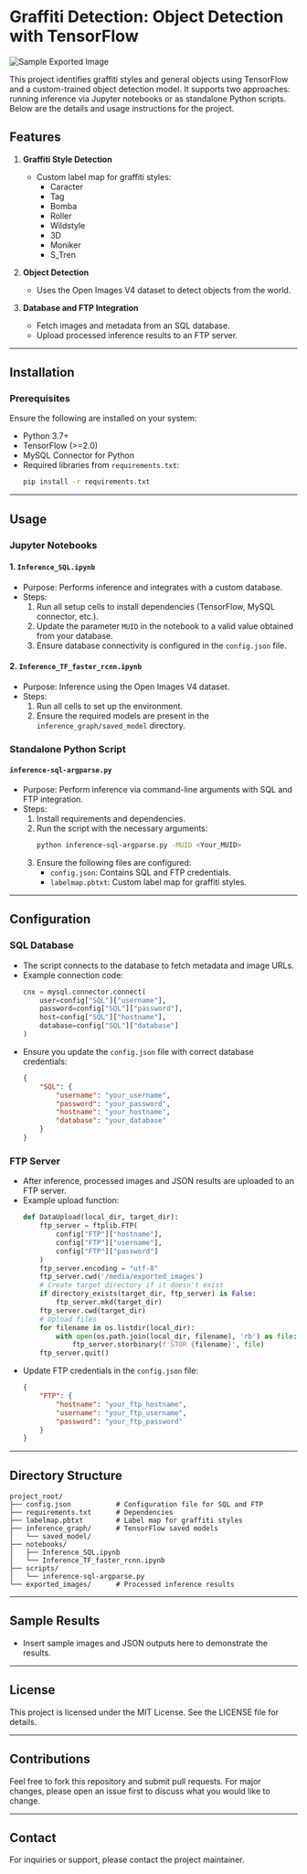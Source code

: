 # Graffiti Detection: Object Detection with TensorFlow

![Sample Exported Image](https://github.com/abundis-rmn2/graffiti_detection_OD_TF/blob/main/exported_images/2335768089991704881_25300513537_exported.jpg)

This project identifies graffiti styles and general objects using TensorFlow and a custom-trained object detection model. It supports two approaches: running inference via Jupyter notebooks or as standalone Python scripts. Below are the details and usage instructions for the project.

## Features

1. **Graffiti Style Detection**
   - Custom label map for graffiti styles:
     - Caracter
     - Tag
     - Bomba
     - Roller
     - Wildstyle
     - 3D
     - Moniker
     - S_Tren

2. **Object Detection**
   - Uses the Open Images V4 dataset to detect objects from the world.

3. **Database and FTP Integration**
   - Fetch images and metadata from an SQL database.
   - Upload processed inference results to an FTP server.

---

## Installation

### Prerequisites
Ensure the following are installed on your system:
- Python 3.7+
- TensorFlow (>=2.0)
- MySQL Connector for Python
- Required libraries from `requirements.txt`:
  ```bash
  pip install -r requirements.txt
  ```

---

## Usage

### Jupyter Notebooks

#### 1. **`Inference_SQL.ipynb`**
- Purpose: Performs inference and integrates with a custom database.
- Steps:
  1. Run all setup cells to install dependencies (TensorFlow, MySQL connector, etc.).
  2. Update the parameter `MUID` in the notebook to a valid value obtained from your database.
  3. Ensure database connectivity is configured in the `config.json` file.

#### 2. **`Inference_TF_faster_rcnn.ipynb`**
- Purpose: Inference using the Open Images V4 dataset.
- Steps:
  1. Run all cells to set up the environment.
  2. Ensure the required models are present in the `inference_graph/saved_model` directory.

### Standalone Python Script

#### **`inference-sql-argparse.py`**

- Purpose: Perform inference via command-line arguments with SQL and FTP integration.
- Steps:
  1. Install requirements and dependencies.
  2. Run the script with the necessary arguments:
     ```bash
     python inference-sql-argparse.py -MUID <Your_MUID>
     ```
  3. Ensure the following files are configured:
     - `config.json`: Contains SQL and FTP credentials.
     - `labelmap.pbtxt`: Custom label map for graffiti styles.

---

## Configuration

### SQL Database
- The script connects to the database to fetch metadata and image URLs.
- Example connection code:
  ```python
  cnx = mysql.connector.connect(
      user=config["SQL"]["username"],
      password=config["SQL"]["password"],
      host=config["SQL"]["hostname"],
      database=config["SQL"]["database"]
  )
  ```
- Ensure you update the `config.json` file with correct database credentials:
  ```json
  {
      "SQL": {
          "username": "your_username",
          "password": "your_password",
          "hostname": "your_hostname",
          "database": "your_database"
      }
  }
  ```

### FTP Server
- After inference, processed images and JSON results are uploaded to an FTP server.
- Example upload function:
  ```python
  def DataUpload(local_dir, target_dir):
      ftp_server = ftplib.FTP(
          config["FTP"]["hostname"],
          config["FTP"]["username"],
          config["FTP"]["password"]
      )
      ftp_server.encoding = "utf-8"
      ftp_server.cwd('/media/exported_images')
      # Create target directory if it doesn't exist
      if directory_exists(target_dir, ftp_server) is False:
          ftp_server.mkd(target_dir)
      ftp_server.cwd(target_dir)
      # Upload files
      for filename in os.listdir(local_dir):
          with open(os.path.join(local_dir, filename), 'rb') as file:
              ftp_server.storbinary(f'STOR {filename}', file)
      ftp_server.quit()
  ```
- Update FTP credentials in the `config.json` file:
  ```json
  {
      "FTP": {
          "hostname": "your_ftp_hostname",
          "username": "your_ftp_username",
          "password": "your_ftp_password"
      }
  }
  ```

---

## Directory Structure

```plaintext
project_root/
├── config.json           # Configuration file for SQL and FTP
├── requirements.txt      # Dependencies
├── labelmap.pbtxt        # Label map for graffiti styles
├── inference_graph/      # TensorFlow saved models
│   └── saved_model/
├── notebooks/
│   ├── Inference_SQL.ipynb
│   └── Inference_TF_faster_rcnn.ipynb
├── scripts/
│   └── inference-sql-argparse.py
└── exported_images/      # Processed inference results
```

---

## Sample Results

- Insert sample images and JSON outputs here to demonstrate the results.

---

## License

This project is licensed under the MIT License. See the LICENSE file for details.

---

## Contributions

Feel free to fork this repository and submit pull requests. For major changes, please open an issue first to discuss what you would like to change.

---

## Contact

For inquiries or support, please contact the project maintainer.
